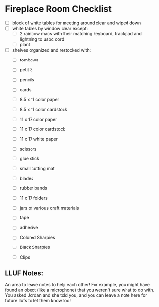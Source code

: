 # Fireplace Room Checklist


- [ ] block of white tables for meeting around clear and wiped down
- [ ] white tables by window clear except:
    - [ ] 2 rainbow macs with their matching keyboard, trackpad and lightning to usbc cord
    - [ ] plant
- [ ] shelves organized and restocked with:
    - [ ] tombows
    - [ ] petit 3
    - [ ] pencils
    - [ ] cards
    - [ ] 8.5 x 11 color paper 
    - [ ] 8.5 x 11 color cardstock 
    - [ ] 11 x 17 color paper
    - [ ] 11 x 17 color cardstock
    - [ ] 11 x 17 white paper
    - [ ] scissors
    - [ ] glue stick
    - [ ] small cutting mat
    - [ ] blades
    - [ ] rubber bands
    - [ ] 11 x 17 folders
    - [ ] jars of various craft materials
    - [ ] tape
    - [ ] adhesive
    - [ ] Colored Sharpies
    - [ ] Black Sharpies 
    - [ ] Clips


## LLUF Notes:
An area to leave notes to help each other! For example, you might have found an obect (like a microphone) that you weren't sure what to do with. You asked Jordan and she told you, and you can leave a note here for future llufs to let them know too!